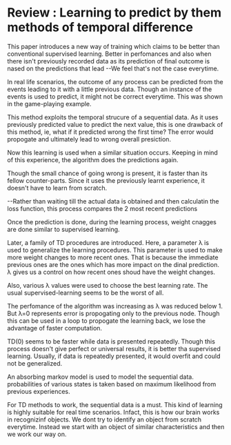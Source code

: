 # Review :  Learning to predict by them methods of temporal difference

This paper introduces a new way of training which claims to be better than conventional supervised learning. Better in perfomances and also when there isn't previously recorded data as its prediction of final outcome is nased on the predictions that lead
--We feel that's not the case everytime.

In real life scenarios, the outcome of any process can be predicted from the events leading to it with a little previous data. Though an instance of the events is used to predict, it might not be correct everytime.
This was shown in the game-playing example.

This method exploits the temporal strucure of a sequential data. As it uses previously predicted value to predict the next value, this is one drawback of this method, ie, what if it predicted wrong the first time? The error would propogate and ultimately lead to wrong overall presiction.

Now this learning is used when a similar situation occurs. Keeping in mind of this experience, the algorithm does the predictions again.

Though the small chance of going wrong is present, it is faster than its fellow counter-parts. Since it uses the previously learnt experience, it doesn't have to learn from scratch.

--Rather than waiting till the actual data is obtained and then calculatin the loss function, this process compares the 2 most recent predictions

Once the prediction is done, during the learning process, weight cnagges are done similar to supervised learning.

Later, a family of TD procedures are introduced. Here, a parameter λ is used to generalize the learning procedures. This parameter is used to make more weight changes to more recent ones. That is because the immediate  previous ones are the ones which has more impact on the dinal prediction. λ gives us a control on how recent ones shoud have the weight changes.

Also, various λ values were used to choose the best learning rate. The usual supervised-learning seems to be the worst of all.

The perfomance of the algorithm was increasing as λ was reduced below 1. But λ=0 represents error is propogating only to the previous node.
Though this can be used in a loop to propogate the learning back, we lose the advantage of faster computation.

TD(0) seems to be faster while data is presented repeatedly. Though this process doesn't give perfect or universal results, it is better tha supervised learning. Usually, if data is repeatedly presented, it would overfit and could not be generalized.

An absorbing markov model is used to model the sequential data. probabilities of various states is taken based on maximum likelihood from previous experiences.

For TD methods to work, the sequential data is a must. This kind of learning is highly suitable for real time scenarios. Infact, this is how our brain works in recognizinf objects. We dont try to identify an object from scratch everytime. Instead we start with an object of similar characteristics and then we work our way on. 
